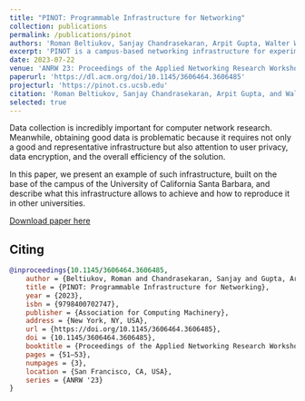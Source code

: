 ```yaml
---
title: "PINOT: Programmable Infrastructure for Networking"
collection: publications
permalink: /publications/pinot
authors: 'Roman Beltiukov, Sanjay Chandrasekaran, Arpit Gupta, Walter Willinger'
excerpt: 'PINOT is a campus-based networking infrastructure for experiments and research.'
date: 2023-07-22
venue: 'ANRW 23: Proceedings of the Applied Networking Research Workshop'
paperurl: 'https://dl.acm.org/doi/10.1145/3606464.3606485'
projecturl: 'https://pinot.cs.ucsb.edu'
citation: 'Roman Beltiukov, Sanjay Chandrasekaran, Arpit Gupta, and Walter Willinger. 2023. PINOT: Programmable Infrastructure for Networking. In Proceedings of the Applied Networking Research Workshop (ANRW 23). Association for Computing Machinery, New York, NY, USA, 51–53. https://doi.org/10.1145/3606464.3606485'
selected: true
---
```

Data collection is incredibly important for computer network research. Meanwhile, obtaining good data is problematic because it requires not only a good and representative infrastructure but also attention to user privacy, data encryption, and the overall efficiency of the solution.

In this paper, we present an example of such infrastructure, built on the base of the campus of the University of California Santa Barbara, and describe what this infrastructure allows to achieve and how to reproduce it in other universities.

[Download paper here](https://maybe-hello-world.github.io/files/pinot.pdf)

## Citing

```bibtex
@inproceedings{10.1145/3606464.3606485,
    author = {Beltiukov, Roman and Chandrasekaran, Sanjay and Gupta, Arpit and Willinger, Walter},
    title = {PINOT: Programmable Infrastructure for Networking},
    year = {2023},
    isbn = {9798400702747},
    publisher = {Association for Computing Machinery},
    address = {New York, NY, USA},
    url = {https://doi.org/10.1145/3606464.3606485},
    doi = {10.1145/3606464.3606485},
    booktitle = {Proceedings of the Applied Networking Research Workshop},
    pages = {51–53},
    numpages = {3},
    location = {San Francisco, CA, USA},
    series = {ANRW '23}
}
```
